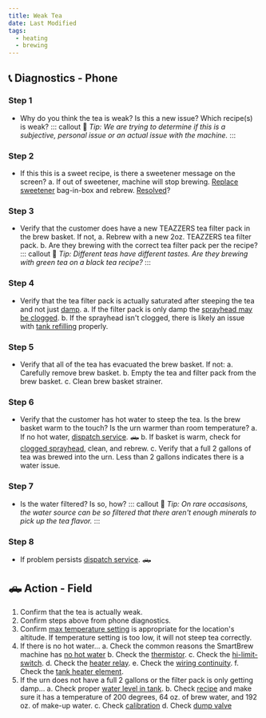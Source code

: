 ```yaml
---
title: Weak Tea
date: Last Modified
tags:
  - heating
  - brewing
---
```

## 📞 Diagnostics - Phone

### Step 1
- Why do you think the tea is weak? Is this a new issue? Which recipe(s) is weak?
::: callout 
📝 *Tip: We are trying to determine if this is a subjective, personal issue or an actual issue with the machine.*
::: 
### Step 2
- If this this is a sweet recipe, is there a sweetener message on the screen? 
  a. If out of sweetener, machine will stop brewing. [Replace sweetener](/smartbrew/check-bib/) bag-in-box and rebrew. [Resolved](/resolution/213/)?
### Step 3
- Verify that the customer does have a new TEAZZERS tea filter pack in the brew basket.  If not,
  a. Rebrew with a new 2oz. TEAZZERS tea filter pack.
  b. Are they brewing with the correct tea filter pack per the recipe? 
  ::: callout 
  📝 *Tip: Different teas have different tastes. Are they brewing with green tea on a black tea recipe?*
  ::: 
### Step 4
- Verify that the tea filter pack is actually saturated after steeping the tea and not just [damp](/smartbrew/dry-tea-bag/).
  a. If the filter pack is only damp the [sprayhead may be clogged](/smartbrew/clogged-sprayhead/).
  b. If the sprayhead isn't clogged, there is likely an issue with [tank refilling](/smartbrew/tank-not-refilling/) properly.
### Step 5
- Verify that all of the tea has evacuated the brew basket. If not:
  a. Carefully remove brew basket.
  b. Empty the tea and filter pack from the brew basket.
  c. Clean brew basket strainer.
### Step 6
- Verify that the customer has hot water to steep the tea. Is the brew basket warm to the touch? Is the urn warmer than room temperature? 
  a. If no hot water, [dispatch service](/dispatch/301/). 🛻 
  b. If basket is warm, check for [clogged sprayhead](/smartbrew/clogged-sprayhead/), clean, and rebrew.
  c. Verify that a full 2 gallons of tea was brewed into the urn. Less than 2 gallons indicates there is a water issue.
### Step 7 
- Is the water filtered? Is so, how?
::: callout 
📝 *Tip: On rare occasisons, the water source can be so filtered that there aren't enough minerals to pick up the tea flavor.*
::: 
### Step 8
- If problem persists [dispatch service](/dispatch/). 🛻 



## 🛻 Action - Field

1. Confirm that the tea is actually weak.
2. Confirm steps above from phone diagnostics.
3. Confirm [max temperature setting](/smartbrew/max-temperature-setting/) is appropriate for the location's altitude. If temperature setting is too low, it will not steep tea correctly.
3. If there is no hot water...
  a. Check the common reasons the SmartBrew machine has [no hot water](/smartbrew/common-no-hot-water/)
  b. Check the [thermistor](/smartbrew/check-thermistor/).
  c. Check the [hi-limit-switch](/smartbrew/check-hi-limit/).
  d. Check the [heater relay](/smartbrew/check-heater-relay/).
  e. Check the [wiring continuity](/smartbrew/check-continuity-heater-wiring/).
  f. Check the [tank heater element](/smartbrew/check-element/).
4. If the urn does not have a full 2 gallons or the filter pack is only getting damp...
  a. Check proper [water level in tank](/smartbrew/tank-not-refilling/).
  b. Check [recipe](/smartbrew/check-recipe/) and make sure it has a temperature of 200 degrees, 64 oz. of brew water, and 192 oz. of make-up water.
  c. Check [calibration](/smartbrew/check-calibration/)
  d. Check [dump valve](/smartbrew/check-dump-valve/)